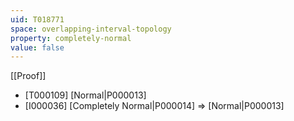 ```yaml
---
uid: T018771
space: overlapping-interval-topology
property: completely-normal
value: false
---
```

[[Proof]]

* [T000109] [Normal|P000013]
* [I000036] [Completely Normal|P000014] => [Normal|P000013]

